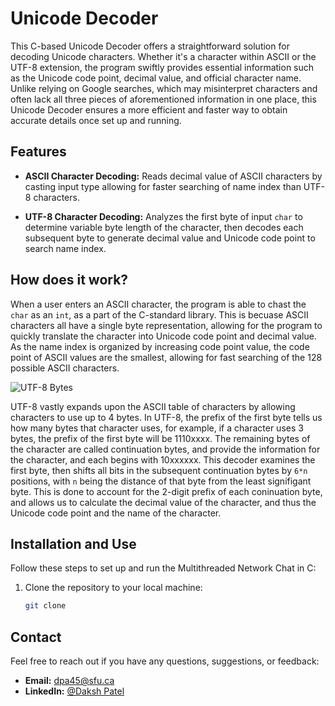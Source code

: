 # Unicode Decoder

This C-based Unicode Decoder offers a straightforward solution for decoding Unicode characters. Whether it's a character within ASCII or the UTF-8 extension, the program swiftly provides essential information such as the Unicode code point, decimal value, and official character name. Unlike relying on Google searches, which may misinterpret characters and often lack all three pieces of aforementioned information in one place, this Unicode Decoder ensures a more efficient and faster way to obtain accurate details once set up and running.

## Features

- **ASCII Character Decoding:** Reads decimal value of ASCII characters by casting input type allowing for faster searching of name index than UTF-8 characters.

- **UTF-8 Character Decoding:** Analyzes the first byte of input `char` to determine variable byte length of the character, then decodes each subsequent byte to generate decimal value and Unicode code point to search name index.

## How does it work?

When a user enters an ASCII character, the program is able to chast the `char` as an `int`, as a part of the C-standard library. This is becuase ASCII characters all have a single byte representation, allowing for the program to quickly translate the character into Unicode code point and decimal value. As the name index is organized by increasing code point value, the code point of ASCII values are the smallest, allowing for fast searching of the 128 possible ASCII characters.

![UTF-8 Bytes](images/utt8.png)

UTF-8 vastly expands upon the ASCII table of characters by allowing characters to use up to 4 bytes. In UTF-8, the prefix of the first byte tells us how many bytes that character uses, for example, if a character uses 3 bytes, the prefix of the first byte will be 1110xxxx. The remaining bytes of the character are called continuation bytes, and provide the information for the character, and each begins with 10xxxxxx. This decoder examines the first byte, then shifts all bits in the subsequent continuation bytes by `6*n` positions, with `n` being the distance of that byte from the least signifigant byte. This is done to account for the 2-digit prefix of each coninuation byte, and allows us to calculate the decimal value of the character, and thus the Unicode code point and the name of the character.

## Installation and Use

Follow these steps to set up and run the Multithreaded Network Chat in C:

1. Clone the repository to your local machine:

   ```bash
   git clone
   ```

## Contact

Feel free to reach out if you have any questions, suggestions, or feedback:

- **Email:** dpa45@sfu.ca
- **LinkedIn:** [@Daksh Patel](https://www.linkedin.com/in/daksh-patel-956622290/)
